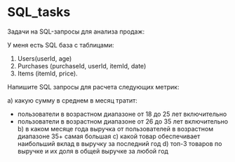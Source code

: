 # SQL_tasks
Задачи на SQL-запросы для анализа продаж:

У меня есть SQL база с таблицами:
1) Users(userId, age)
2) Purchases (purchaseId, userId, itemId, date)
3) Items (itemId, price).

Напишите SQL запросы для расчета следующих метрик:

a) какую сумму в среднем в месяц тратит:
- пользователи в возрастном диапазоне от 18 до 25 лет включительно
- пользователи в возрастном диапазоне от 26 до 35 лет включительно
b) в каком месяце года выручка от пользователей в возрастном диапазоне 35+ самая большая
c) какой товар обеспечивает  наибольший вклад в выручку за последний год
d) топ-3 товаров по выручке и их доля в общей выручке за любой год
